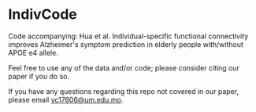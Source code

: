 # IndivCode

Code accompanying: Hua et al. Individual-specific functional connectivity improves Alzheimer's symptom prediction in elderly people with/without APOE e4 allele. 

Feel free to use any of the data and/or code; please consider citing our paper if you do so.

If you have any questions regarding this repo not covered in our paper, please email yc17606@um.edu.mo.
